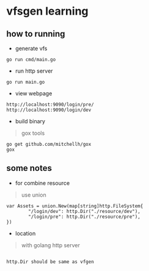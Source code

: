 # vfsgen learning

## how to running

* generate vfs

```code
go run cmd/main.go
```

* run http server

```code
go run main.go
```

* view webpage

```code
http://localhost:9090/login/pre/
http://localhost:9090/login/dev
```

* build binary

> gox tools

```code
go get github.com/mitchellh/gox
gox
```


## some notes

* for combine resource

> use union 

```code
var Assets = union.New(map[string]http.FileSystem{
		"/login/dev": http.Dir("./resource/dev"),
		"/login/pre": http.Dir("./resource/pre"),
})

```

* location

> with golang http server

```code

http.Dir should be same as vfgen

```